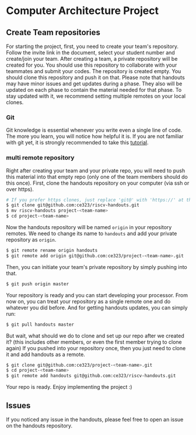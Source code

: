 
# Computer Architecture Project

## Create Team repositories

For starting the project, first, you need to create your team's repository. Follow the invite link in the document, select your student number and create/join your team. After creating a team, a private repository will be created for you. You should use this repository to collaborate with your teammates and submit your codes.
The repository is created empty. You should clone this repository and push it on that. Please note that handouts may have minor issues and get updates during a phase. They also will be updated on each phase to contain the material needed for that phase. To stay updated with it, we recommend setting multiple remotes on your local clones.

### Git
Git knowledge is essential whenever you write even a single line of code. The more you learn, you will notice how helpful it is. If you are not familiar with git yet, it is strongly recommended to take this [tutorial](https://learngitbranching.js.org/).

### multi remote repository
Right after creating your team and your private repo, you will need to push this material into that empty repo (only one of the team members should do this once). First, clone the handouts repository on your computer (via ssh or over https).
```bash
# If you prefer https clones, just replace 'git@' with 'https://' at the start of the links.
$ git clone git@github.com:ce323/riscv-handouts.git
$ mv riscv-handouts project-<team-name>
$ cd project-<team-name>
```
Now the handouts repository will be named `origin` in your repository remotes. We need to change its name to `handouts` and add your private repository as `origin`.
```bash
$ git remote rename origin handouts
$ git remote add origin git@github.com:ce323/project-<team-name>.git
```
Then, you can initiate your team's private repository by simply pushing into that.
```bash
$ git push origin master
```
Your repository is ready and you can start developing your processor. From now on, you can treat your repository as a single remote one and do whatever you did before. And for getting handouts updates, you can simply run:
```bash
$ git pull handouts master
```
But wait, what should we do to clone and set up our repo after we created it? (this includes other members, or even the first member trying to clone again)
If you pushed into your repository once, then you just need to clone it and add handouts as a remote.
```bash
$ git clone git@github.com:ce323/project-<team-name>.git
$ cd project-<team-name>
$ git remote add handouts git@github.com:ce323/riscv-handouts.git
```
Your repo is ready. Enjoy implementing the project :)

## Issues
If you noticed any issue in the handouts, please feel free to open an issue on the handouts repository.
